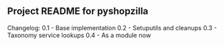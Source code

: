 Project README for pyshopzilla
--------------------------


Changelog:
0.1 - Base implementation
0.2 - Setuputils and cleanups
0.3 - Taxonomy service lookups
0.4 - As a module now
